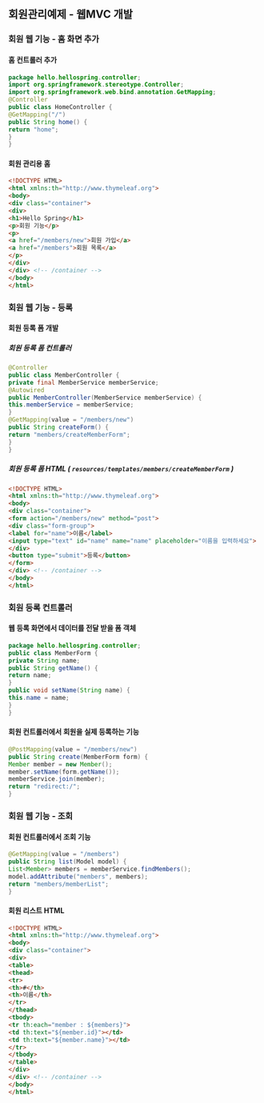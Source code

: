## 회원관리예제 - 웹MVC 개발

### 회원 웹 기능 - 홈 화면 추가

#### 홈 컨트롤러 추가
```java
package hello.hellospring.controller;
import org.springframework.stereotype.Controller;
import org.springframework.web.bind.annotation.GetMapping;
@Controller
public class HomeController {
@GetMapping("/")
public String home() {
return "home";
}
}
```
#### 회원 관리용 홈
```html
<!DOCTYPE HTML>
<html xmlns:th="http://www.thymeleaf.org">
<body>
<div class="container">
<div>
<h1>Hello Spring</h1>
<p>회원 기능</p>
<p>
<a href="/members/new">회원 가입</a>
<a href="/members">회원 목록</a>
</p>
</div>
</div> <!-- /container -->
</body>
</html>
```

### 회원 웹 기능 - 등록
#### 회원 등록 폼 개발
##### 회원 등록 폼 컨트롤러
```java
@Controller
public class MemberController {
private final MemberService memberService;
@Autowired
public MemberController(MemberService memberService) {
this.memberService = memberService;
}
@GetMapping(value = "/members/new")
public String createForm() {
return "members/createMemberForm";
}
}
```

##### 회원 등록 폼 HTML ( `resources/templates/members/createMemberForm` )
```html
<!DOCTYPE HTML>
<html xmlns:th="http://www.thymeleaf.org">
<body>
<div class="container">
<form action="/members/new" method="post">
<div class="form-group">
<label for="name">이름</label>
<input type="text" id="name" name="name" placeholder="이름을 입력하세요">
</div>
<button type="submit">등록</button>
</form>
</div> <!-- /container -->
</body>
</html>
```

### 회원 등록 컨트롤러

#### 웹 등록 화면에서 데이터를 전달 받을 폼 객체
```java
package hello.hellospring.controller;
public class MemberForm {
private String name;
public String getName() {
return name;
}
public void setName(String name) {
this.name = name;
}
}
```

#### 회원 컨트롤러에서 회원을 실제 등록하는 기능
```java
@PostMapping(value = "/members/new")
public String create(MemberForm form) {
Member member = new Member();
member.setName(form.getName());
memberService.join(member);
return "redirect:/";
}
```

### 회원 웹 기능 - 조회
#### 회원 컨트롤러에서 조회 기능
```java
@GetMapping(value = "/members")
public String list(Model model) {
List<Member> members = memberService.findMembers();
model.addAttribute("members", members);
return "members/memberList";
}
```
#### 회원 리스트 HTML
```html
<!DOCTYPE HTML>
<html xmlns:th="http://www.thymeleaf.org">
<body>
<div class="container">
<div>
<table>
<thead>
<tr>
<th>#</th>
<th>이름</th>
</tr>
</thead>
<tbody>
<tr th:each="member : ${members}">
<td th:text="${member.id}"></td>
<td th:text="${member.name}"></td>
</tr>
</tbody>
</table>
</div>
</div> <!-- /container -->
</body>
</html>
```
